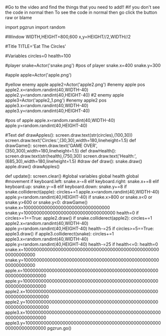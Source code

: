 #Go to the video and find the things that you need to add!!
#if you don't see the code in normal then To see the code in normal then go click the button raw or blame


import pgzrun
import random

#Window
WIDTH,HEIGHT=800,600
x,y=HEIGHT//2,WIDTH//2

#Title
TITLE='Eat The Circles'

#Variables
circles=0
health=100

#player
snake=Actor('snake.png')
#pos of player
snake.x=400
snake.y=300

#apple
apple=Actor('apple.png')

#yellow enemy apple
apple2=Actor('apple2.png')
#enemy apple pos
apple2.x=random.randint(40,WIDTH-40)
apple2.y=random.randint(40,HEIGHT-40)
#2 enemy apple
apple3=Actor('apple2_1.png')
#enemy apple2 pos
apple3.x=random.randint(40,WIDTH-40)
apple3.y=random.randint(40,HEIGHT-40)

#pos of apple
apple.x=random.randint(40,WIDTH-40)
apple.y=random.randint(40,HEIGHT-40)

#Text
def drawApples():
    screen.draw.text(str(circles),(100,30))
    screen.draw.text('Circles:',(30,30),width=180,lineheight=1.5)
def drawGame():
    screen.draw.text('GAME OVER',(350,300),width=180,lineheight=1.5)
def drawHealth():
    screen.draw.text(str(health),(750,30))
    screen.draw.text('Health:',(685,30),width=180,lineheight=1.5)
#draw
def draw():
    snake.draw()
    apple.draw()
    drawApples()

def update():
    screen.clear()
    #global variables
    global health
    global 
    #movement
    if keyboard.left:
        snake.x-=8
    elif keyboard.right:
        snake.x+=8
    elif keyboard.up:
        snake.y-=8
    elif keyboard.down:
        snake.y+=8
    if snake.colliderect(apple):
        circles+=1
        apple.x=random.randint(40,WIDTH-40)
        apple.y=random.randint(40,HEIGHT-40)
    if snake.x>800 or snake.x<0 or snake.y>600 or snake.y<0:
        drawGame()
        snake.x=10000000000000000000000000000000
        snake.y=1000000000000000000000000000000000
        health=0
    if circles>=1==True:
        apple2.draw()
    if snake.colliderect(apple2):
        circles+=1
        apple2.x=random.randint(40,WIDTH-40)
        apple.y=random.randint(40,HEIGHT-40)
        health-=25
    if circles>=5==True:
        apple3.draw()
    if apple3.colliderect(snake):
        circles+=1
        apple3.x=random.randint(40,WIDTH-40)
        apple.y=random.randint(40,HEIGHT-40)
        health-=25
    if health<=0:
        health=0
        snake.x=1000000000000000000000000000000000000000000000000000000000000
        snake.y=1000000000000000000000000000000000000000000000000000000000000
        apple.x=10000000000000000000000000000000000000000000000000000000000000000
        apple.y=10000000000000000000000000000000000000000000000000000000000000000
        apple2.x=10000000000000000000000000000000000000000000000000000000000000000
        apple2.y=10000000000000000000000000000000000000000000000000000000000000000
        apple3.x=10000000000000000000000000000000000000000000000000000000000000000
        apple3.y=10000000000000000000000000000000000000000000000000000000000000000
pgzrun.go()
